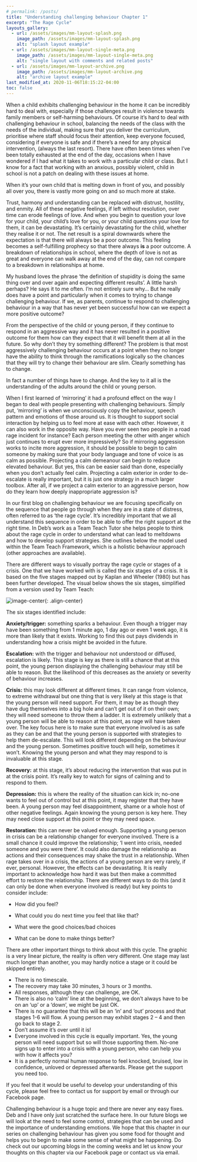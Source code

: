 ```yaml
---
# permalink: /posts/
title: "Understanding challenging behaviour Chapter 1"
excerpt: "The Rage Cycle"
layouts_gallery:
  - url: /assets/images/mm-layout-splash.png
    image_path: /assets/images/mm-layout-splash.png
    alt: "splash layout example"
  - url: /assets/images/mm-layout-single-meta.png
    image_path: /assets/images/mm-layout-single-meta.png
    alt: "single layout with comments and related posts"
  - url: /assets/images/mm-layout-archive.png
    image_path: /assets/images/mm-layout-archive.png
    alt: "archive layout example"
last_modified_at: 2020-11-06T18:15:22-04:00
toc: false
---
```


When a child exhibits challenging behaviour in the home it can be incredibly hard to deal with, especially if those challenges result in violence towards family members or self-harming behaviours. Of course it’s hard to deal with challenging behaviour in school, balancing the needs of the class with the needs of the individual, making sure that you deliver the curriculum, prioritise where staff should focus their attention, keep everyone focused, considering if everyone is safe and if there’s a need for any physical intervention, (always the last resort). There have often been times when I’ve been totally exhausted at the end of the day, occasions when I have wondered if I had what it takes to work with a particular child or class. But I know for a fact that working with an anxious, possibly violent, child in school is not a patch on dealing with these issues at home.

When it’s your own child that is melting down in front of you, and possibly all over you, there is vastly more going on and so much more at stake. 

Trust, harmony and understanding can be replaced with distrust, hostility, and enmity. All of these negative feelings, if left without resolution, over time can erode feelings of love. And when you begin to question your love for your child, your child’s love for you, or your child questions your love for them, it can be devastating. It’s certainly devastating for the child, whether they realise it or not. The net result is a spiral downwards where the expectation is that there will always be a poor outcome. This feeling becomes a self-fulfilling prophecy so that there always **is** a poor outcome. A breakdown of relationships in school, where the depth of love is not as great and everyone can walk away at the end of the day, can not compare to a breakdown in relationships at home. 

My husband loves the phrase ‘the definition of stupidity is doing the same thing over and over again and expecting different results’. A little harsh perhaps? He says it to me often. I’m not entirely sure why…
But he really does have a point and particularly when it comes to trying to change challenging behaviour. If we, as parents, continue to respond to challenging behaviour in a way that has never yet been successful how can we expect a more positive outcome?

From the perspective of the child or young person, if they continue to respond in an aggressive way and it has never resulted in a positive outcome for them how can they expect that it will benefit them at all in the future.  So why don’t they try something different? The problem is that most aggressively challenging behaviour occurs at a point when they no longer have the ability to think through the ramifications logically so the chances that they will try to change their behaviour are slim. Clearly something has to change. 

In fact a number of things have to change. And the key to it all is the understanding of the adults around the child or young person.

When I first learned of ‘mirroring’ it had a profound effect on the way I began to deal with people presenting with challenging behaviours. Simply put, ‘mirroring’ is when we unconsciously copy the behaviour, speech pattern and emotions of those around us. It is thought to support social interaction by helping us to feel more at ease with each other. However, it can also work in the opposite way. Have you ever seen two people in a road rage incident for instance? Each person meeting the other with anger which just continues to erupt ever more impressively? So if mirroring aggression works to incite more aggression, it should be possible to begin to calm someone by making sure that your body language and tone of voice is as calm as possible. Projecting a calm demeanour can begin to reduce elevated behaviour. But yes, this can be easier said than done, especially when you don’t actually feel calm. Projecting a calm exterior in order to de-escalate is really important, but it is just one strategy in a much larger toolbox. After all, if we project a calm exterior to an aggressive person, how do they learn how deeply inappropriate aggression is?

In our first blog on challenging behaviour we are focusing specifically on the sequence that people go through when they are in a state of distress, often referred to as ‘the rage cycle’. It’s incredibly important that we all understand this sequence in order to be able to offer the right support at the right time. In Deb’s work as a Team Teach Tutor she helps people to think about the rage cycle in order to understand what can lead to meltdowns and how to develop support strategies. She outlines below the model used within the Team Teach Framework, which is a holistic behaviour approach (other approaches are available).

There are different ways to visually portray the rage cycle or stages of a crisis.  One that we have worked with is called the six stages of a crisis.  It is based on the five stages mapped out by Kaplan and Wheeler (1980) but has been further developed.  The visual below shows the six stages, simplified from a version used by Team Teach:

![image-center]({{"/assets/images/Rage-cycle-graphic.png"}}){: .align-center}

The six stages identified include:

**Anxiety/trigger:**  something sparks a behaviour. Even though a trigger may have been something from 1 minute ago, 1 day ago or even 1 week ago, it is more than likely that it exists.  Working to find this out pays dividends in understanding how a crisis might be avoided in the future.

**Escalation:** with the trigger and behaviour not understood or diffused, escalation is likely.  This stage is key as there is still a chance that at this point, the young person displaying the challenging behaviour may still be able to reason.  But the likelihood of this decreases as the anxiety or severity of behaviour increases.

**Crisis:** this may look different at different times.  It can range from violence, to extreme withdrawal but one thing that is very likely at this stage is that the young person will need support.  For them, it may be as though they have dug themselves into a big hole and can’t get out of it on their own; they will need someone to throw them a ladder.  It is extremely unlikely that a young person will be able to reason at this point, as rage will have taken over.  The key focus here is to make sure that everyone involved is as safe as they can be and that the young person is supported with strategies to help them de-escalate.  This will look different depending on the behaviour and the young person.  Sometimes positive touch will help, sometimes it won’t.  Knowing the young person and what they may respond to is invaluable at this stage.

**Recovery:** at this stage, it’s about reducing the intervention that was put in at the crisis point.  It’s really key to watch for signs of calming and to respond to them. 

**Depression:** this is where the reality of the situation can kick in; no-one wants to feel out of control but at this point, it may register that they have been.  A young person may feel disappointment, shame or a whole host of other negative feelings.  Again knowing the young person is key here.  They may need close support at this point or they may need space. 

**Restoration:** this can never be valued enough.  Supporting a young person in crisis can be a relationship changer for everyone involved.  There is a small chance it could improve the relationship; ‘I went into crisis, needed someone and you were there’.  It could also damage the relationship as actions and their consequences may shake the trust in a relationship.  When rage takes over in a crisis, the actions of a young person are very rarely, if ever, personal.  However, the effects can be devastating.  It is really important to acknowledge how hard it was but then make a committed effort to restore the relationship.  There are different ways to do this (and it can only be done when everyone involved is ready) but key points to consider include:

* How did you feel?
* What could you do next time you feel that like that?
* What were the good choices/bad choices

* What can be done to make things better?


There are other important things to think about with this cycle. The graphic is a very linear picture, the reality is often very different.  One stage may last much longer than another, you may hardly notice a stage or it could be skipped entirely. 
* There is no timescale.  
* The recovery may take 30 minutes, 3 hours or 3 months.  
* All responses, although they can challenge, are OK.  
* There is also no ‘calm’ line at the beginning, we don’t always have to be on an ‘up’ or a ‘down’, we might be just OK. 
* There is no guarantee that this will be an ‘in’ and ‘out’ process and that stages 1-6 will flow.  A young person may exhibit stages 2 – 4 and then go back to stage 2.  
* Don’t assume it’s over until it is!
* Everyone involved in this cycle is equally important.  Yes, the young person will need support but so will those supporting them.  No-one signs up to enter into a crisis with a young person, who can help you with how it affects you?  
* It is a perfectly normal human response to feel knocked, bruised, low in confidence, unloved or depressed afterwards. Please get the support you need too.

If you feel that it would be useful to develop your understanding of this cycle, please feel free to contact us for support by email or through our Facebook page.  

Challenging behaviour is a huge topic and there are never any easy fixes. Deb and I have only just scratched the surface here. In our future blogs we will look at the need to feel some control, strategies that can be used and the importance of understanding emotions. We hope that this chapter in our series on challenging behaviour has given you some food for thought and helps you to begin to make some sense of what might be happening. Do check out our upcoming blogs    in the coming weeks and let us know your thoughts on this chapter via our Facebook page or contact us via email.